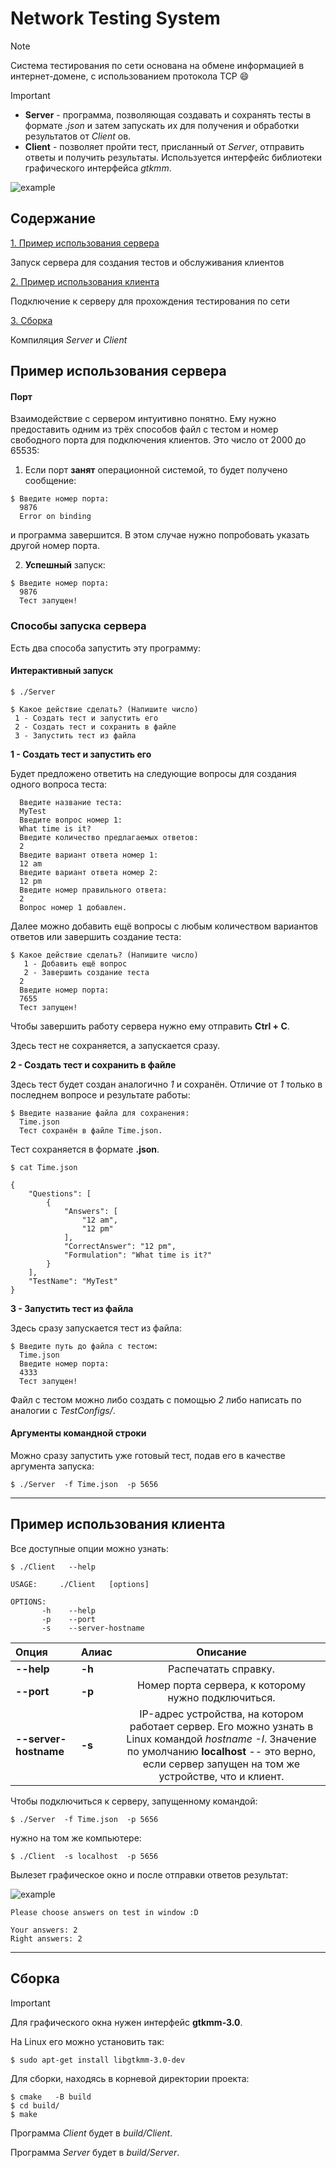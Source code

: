 # Network Testing System 

> [!NOTE]
> Система тестирования по сети основана на обмене информацией в интернет-домене, с использованием протокола TCP :smile:


> [!IMPORTANT]
> * **Server** - программа, позволяющая создавать и сохранять тесты в формате *.json* и затем запускать их для получения и обработки результатов от *Client* ов.
> * **Client** - позволяет пройти тест, присланный от *Server*, отправить ответы и получить результаты. Используется интерфейс библиотеки графического интерфейса *gtkmm*.


 
![example](Pictures/KnowledgeTest.png) 


## Содержание

[1. Пример использования сервера](#1)

Запуск сервера для создания тестов и обслуживания клиентов

[2. Пример использования клиента](#2)

Подключение к серверу для прохождения тестирования по сети

[3. Сборка ](#3)

Компиляция *Server* и *Client* 



<a name="1"></a>
 ## Пример использования сервера

#### Порт

  Взаимодействие с сервером интуитивно понятно. Ему нужно предоставить одним из трёх способов файл с тестом и номер свободного порта для подключения клиентов. Это число от 2000 до 65535:

1. Если порт **занят** операционной системой, то будет получено сообщение:
```
$ Введите номер порта:
  9876
  Error on binding
```

  и программа завершится. В этом случае нужно попробовать указать другой номер порта.


2. **Успешный** запуск:
```
$ Введите номер порта:
  9876
  Тест запущен!
```

### Способы запуска сервера

Есть два способа запустить эту программу:

#### Интерактивный запуск

```
$ ./Server
```
  ```
$ Какое действие сделать? (Напишите число)
   1 - Создать тест и запустить его
   2 - Создать тест и сохранить в файле
   3 - Запустить тест из файлa
  ```

**1 - Создать тест и запустить его**

 Будет предложено ответить на следующие вопросы для создания одного вопроса теста:
```
  Введите название теста:
  MyTest
  Введите вопрос номер 1:
  What time is it?         
  Введите количество предлагаемых ответов:
  2
  Введите вариант ответа номер 1:
  12 am
  Введите вариант ответа номер 2:
  12 pm
  Введите номер правильного ответа:
  2
  Вопрос номер 1 добавлен.

```
  
  Далее можно добавить ещё вопросы с любым количеством вариантов ответов или завеpшить создание теста:
 
```
$ Какое действие сделать? (Напишите число)
   1 - Добавить ещё вопрос
   2 - Завершить создание теста
  2
  Введите номер порта:
  7655
  Тест запущен!
```
Чтобы завершить работу сервера нужно ему отправить **Ctrl + C**. 

Здесь тест не сохраняется, а запускается сразу.

**2 - Создать тест и сохранить в файле**

Здесь тест будет создан аналогично *1* и сохранён. Отличие от *1* только в последнем вопросе и результате работы:
```
$ Введите название файла для сохранения:
  Time.json
  Тест сохранён в файле Time.json.
```
Тест сохраняется в формате **.json**.

```
$ cat Time.json
```
```
{
    "Questions": [
        {
            "Answers": [
                "12 am",
                "12 pm"
            ],
            "CorrectAnswer": "12 pm",
            "Formulation": "What time is it?"
        }
    ],
    "TestName": "MyTest"
}
```

**3 - Запустить тест из файлa**

Здесь сразу запускается тест из файла:

```
$ Введите путь до файла с тестом:
  Time.json
  Введите номер порта:
  4333
  Тест запущен!
```

Файл с тестом можно либо создать с помощью *2* либо написать по аналогии c *TestConfigs/*.

#### Аргументы командной строки

Можно сразу запустить уже готовый тест, подав его в качестве аргумента запуска:

```
$ ./Server  -f Time.json  -p 5656
```


-----------------------------------------------------------------------------

 
 <a name="2"></a>
 ## Пример использования клиента
 
 Все доступные опции можно узнать:
 ```
$ ./Client   --help
 ```
```
USAGE:     ./Client   [options]

OPTIONS: 
	   -h	 --help
	   -p	 --port
	   -s	 --server-hostname
```


| Опция  | Алиас |Описание         |
|:------------- |:----------|:----------------------------:|
|  **--help**       |  **-h**          | Распечатать справку.|
| **--port**        |  **-p**        | Номер порта сервера, к которому нужно подключиться. |
| **--server-hostname**        |  **-s**        | IP-адрес устройства, на котором работает сервер. Его можно узнать в Linux командой *hostname -I*. Значение по умолчанию **localhost** -- это верно, если сервер запущен на том же устройстве, что и клиент.|

Чтобы подключиться к серверу, запущенному командой:
```
$ ./Server  -f Time.json  -p 5656
```

нужно на том же компьютере:

```
$ ./Client  -s localhost  -p 5656
```

Вылезет графическое окно и после отправки ответов результат:

![example](Pictures/TimeTest.png) 

```
Please choose answers on test in window :D

Your answers: 2 
Right answers: 2
```

-----------------------------------------------------------------------------

 
 <a name="3"></a>
 ## Сборка 

> [!IMPORTANT]
> Для графического окна нужен интерфейс **gtkmm-3.0**.

На Linux его можно установить так:
```
$ sudo apt-get install libgtkmm-3.0-dev
```


Для сборки, находясь в корневой директории проекта:
 
```
$ cmake   -B build
$ cd build/
$ make
```

Программа *Client* будет в *build/Client*.

Программа *Server* будет в *build/Server*.



